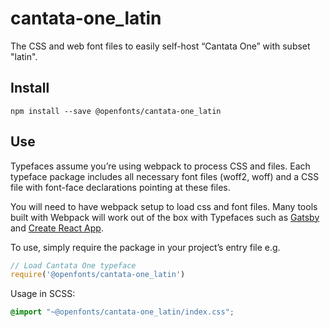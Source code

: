 
# cantata-one_latin

The CSS and web font files to easily self-host “Cantata One” with subset "latin".

## Install

`npm install --save @openfonts/cantata-one_latin`

## Use

Typefaces assume you’re using webpack to process CSS and files. Each typeface
package includes all necessary font files (woff2, woff) and a CSS file with
font-face declarations pointing at these files.

You will need to have webpack setup to load css and font files. Many tools built
with Webpack will work out of the box with Typefaces such as [Gatsby](https://github.com/gatsbyjs/gatsby)
and [Create React App](https://github.com/facebookincubator/create-react-app).

To use, simply require the package in your project’s entry file e.g.

```javascript
// Load Cantata One typeface
require('@openfonts/cantata-one_latin')
```

Usage in SCSS:
```scss
@import "~@openfonts/cantata-one_latin/index.css";
```
